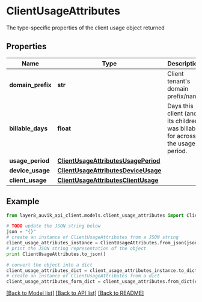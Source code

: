 # ClientUsageAttributes

The type-specific properties of the client usage object returned

## Properties
Name | Type | Description | Notes
------------ | ------------- | ------------- | -------------
**domain_prefix** | **str** | Client tenant&#39;s domain prefix/name | [optional] 
**billable_days** | **float** | Days this client (and its children) was billable for across the usage period. | [optional] 
**usage_period** | [**ClientUsageAttributesUsagePeriod**](ClientUsageAttributesUsagePeriod.md) |  | [optional] 
**device_usage** | [**ClientUsageAttributesDeviceUsage**](ClientUsageAttributesDeviceUsage.md) |  | [optional] 
**client_usage** | [**ClientUsageAttributesClientUsage**](ClientUsageAttributesClientUsage.md) |  | [optional] 

## Example

```python
from layer8_auvik_api_client.models.client_usage_attributes import ClientUsageAttributes

# TODO update the JSON string below
json = "{}"
# create an instance of ClientUsageAttributes from a JSON string
client_usage_attributes_instance = ClientUsageAttributes.from_json(json)
# print the JSON string representation of the object
print ClientUsageAttributes.to_json()

# convert the object into a dict
client_usage_attributes_dict = client_usage_attributes_instance.to_dict()
# create an instance of ClientUsageAttributes from a dict
client_usage_attributes_form_dict = client_usage_attributes.from_dict(client_usage_attributes_dict)
```
[[Back to Model list]](../README.md#documentation-for-models) [[Back to API list]](../README.md#documentation-for-api-endpoints) [[Back to README]](../README.md)


